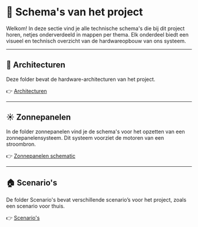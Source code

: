 # 📘 Schema's van het project

Welkom! In deze sectie vind je alle technische schema's die bij dit project horen, netjes onderverdeeld in mappen per thema. Elk onderdeel biedt een visueel en technisch overzicht van de hardwareopbouw van ons systeem.

---

## 📂 Architecturen

Deze folder bevat de hardware-architecturen van het project.

👉 [Architecturen](/Schema's/Architecturen)

---

## ☀️ Zonnepanelen

In de folder zonnepanelen vind je de schema's voor het opzetten van een zonnepanelensysteem. Dit systeem voorziet de motoren van een stroombron.

👉 [Zonnepanelen schematic](/Schema's/Zonnepanelen)

---

## 🏠 Scenario's

De folder Scenario's bevat verschillende scenario’s voor het project, zoals een scenario voor thuis.

👉 [Scenario's](/Schema's/scenario's)
